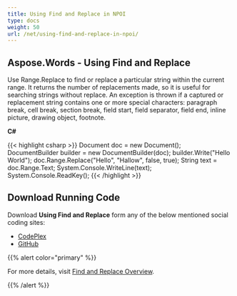 ```yaml
---
title: Using Find and Replace in NPOI
type: docs
weight: 50
url: /net/using-find-and-replace-in-npoi/
---
```


## **Aspose.Words - Using Find and Replace**
Use Range.Replace to find or replace a particular string within the current range. It returns the number of replacements made, so it is useful for searching strings without replace. An exception is thrown if a captured or replacement string contains one or more special characters: paragraph break, cell break, section break, field start, field separator, field end, inline picture, drawing object, footnote.

**C#**

{{< highlight csharp >}}
            Document doc = new Document();
            DocumentBuilder builder = new DocumentBuilder(doc);
            builder.Write("Hello World");
            doc.Range.Replace("Hello", "Hallow", false, true);
            String text = doc.Range.Text;
            System.Console.WriteLine(text);
            System.Console.ReadKey();
{{< /highlight >}}
## **Download Running Code**
Download **Using Find and Replace** form any of the below mentioned social coding sites:

- [CodePlex](https://asposenpoi.codeplex.com/downloads/get/1525851)
- [GitHub](https://github.com/aspose-words/Aspose.Words-for-.NET/releases/download/Aspose.Words_Features_Missing_in_NPOI-v1.1/05.05-FindAndReplace.zip)

{{% alert color="primary" %}} 

For more details, visit [Find and Replace Overview](http://www.aspose.com/docs/display/wordsnet/Find+and+Replace+Overview).

{{% /alert %}}
